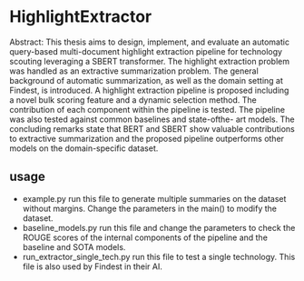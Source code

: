 # HighlightExtractor
Abstract: 
This thesis aims to design, implement, and evaluate an automatic query-based
multi-document highlight extraction pipeline for technology scouting leveraging
a SBERT transformer. The highlight extraction problem was handled as an
extractive summarization problem. The general background of automatic summarization,
as well as the domain setting at Findest, is introduced. A highlight
extraction pipeline is proposed including a novel bulk scoring feature and a dynamic
selection method. The contribution of each component within the pipeline
is tested. The pipeline was also tested against common baselines and state-ofthe-
art models. The concluding remarks state that BERT and SBERT show
valuable contributions to extractive summarization and the proposed pipeline
outperforms other models on the domain-specific dataset.

## usage
- example.py                      run this file to generate multiple summaries on the dataset without margins. Change the parameters in the main() to modify the dataset. 
- baseline_models.py              run this file and change the parameters to check the ROUGE scores of the internal components of the pipeline and the baseline and SOTA models.
- run_extractor_single_tech.py    run this file to test a single technology. This file is also used by Findest in their AI. 
